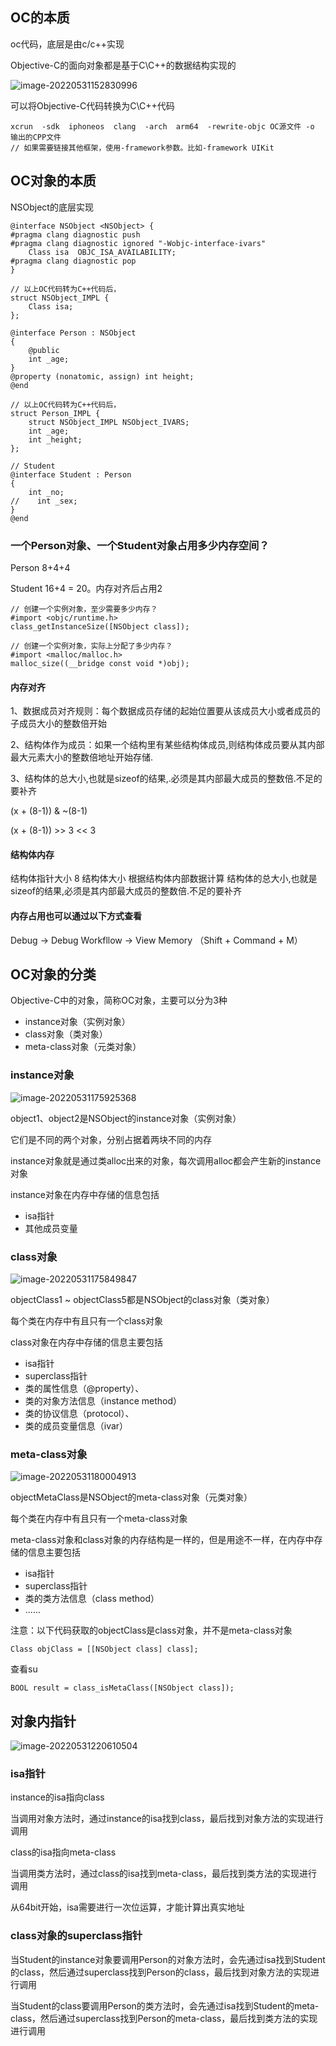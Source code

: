 ## OC的本质
oc代码，底层是由c/c++实现

Objective-C的面向对象都是基于C\C++的数据结构实现的

![image-20220531152830996](http://xingyajie.oss-cn-hangzhou.aliyuncs.com/uPic/image-20220531152830996.png)

可以将Objective-C代码转换为C\C++代码

```
xcrun  -sdk  iphoneos  clang  -arch  arm64  -rewrite-objc OC源文件 -o 输出的CPP文件
// 如果需要链接其他框架，使用-framework参数。比如-framework UIKit
```

## OC对象的本质

NSObject的底层实现

```
@interface NSObject <NSObject> {
#pragma clang diagnostic push
#pragma clang diagnostic ignored "-Wobjc-interface-ivars"
    Class isa  OBJC_ISA_AVAILABILITY;
#pragma clang diagnostic pop
}

// 以上OC代码转为C++代码后，
struct NSObject_IMPL {
	Class isa;
};
```

```
@interface Person : NSObject
{
    @public
    int _age;
}
@property (nonatomic, assign) int height;
@end

// 以上OC代码转为C++代码后，
struct Person_IMPL {
	struct NSObject_IMPL NSObject_IVARS;
	int _age;
	int _height;
};

// Student
@interface Student : Person
{
    int _no;
//    int _sex;
}
@end
```

### 一个Person对象、一个Student对象占用多少内存空间？

Person 8+4+4

Student 16+4 = 20。内存对齐后占用2

```
// 创建一个实例对象，至少需要多少内存？
#import <objc/runtime.h>
class_getInstanceSize([NSObject class]);

// 创建一个实例对象，实际上分配了多少内存？
#import <malloc/malloc.h>
malloc_size((__bridge const void *)obj);
```



#### 内存对齐

1、数据成员对⻬规则：每个数据成员存储的起始位置要从该成员大小或者成员的子成员大小的整数倍开始

2、结构体作为成员：如果一个结构里有某些结构体成员,则结构体成员要从其内部最大元素大小的整数倍地址开始存储.

3、结构体的总⼤⼩,也就是sizeof的结果,.必须是其内部最⼤成员的整数倍.不⾜的要补⻬

(x + (8-1)) & ~(8-1)

(x + (8-1)) >> 3 << 3

#### 结构体内存

结构体指针大小 8
结构体大小 根据结构体内部数据计算
结构体的总大小,也就是sizeof的结果,必须是其内部最大成员的整数倍.不足的要补⻬

#### 内存占用也可以通过以下方式查看

Debug -> Debug Workfllow -> View Memory （Shift + Command + M）

## OC对象的分类

Objective-C中的对象，简称OC对象，主要可以分为3种

- instance对象（实例对象）
- class对象（类对象）
- meta-class对象（元类对象） 

### instance对象

![image-20220531175925368](http://xingyajie.oss-cn-hangzhou.aliyuncs.com/uPic/image-20220531175925368.png)

object1、object2是NSObject的instance对象（实例对象）

它们是不同的两个对象，分别占据着两块不同的内存

instance对象就是通过类alloc出来的对象，每次调用alloc都会产生新的instance对象

instance对象在内存中存储的信息包括

- isa指针
- 其他成员变量

### class对象

![image-20220531175849847](http://xingyajie.oss-cn-hangzhou.aliyuncs.com/uPic/image-20220531175849847.png)

objectClass1 ~ objectClass5都是NSObject的class对象（类对象）

每个类在内存中有且只有一个class对象

class对象在内存中存储的信息主要包括

- isa指针
- superclass指针
- 类的属性信息（@property）、
- 类的对象方法信息（instance method）
- 类的协议信息（protocol）、
- 类的成员变量信息（ivar）

### meta-class对象

![image-20220531180004913](http://xingyajie.oss-cn-hangzhou.aliyuncs.com/uPic/image-20220531180004913.png)

objectMetaClass是NSObject的meta-class对象（元类对象）

每个类在内存中有且只有一个meta-class对象

meta-class对象和class对象的内存结构是一样的，但是用途不一样，在内存中存储的信息主要包括

- isa指针
- superclass指针
- 类的类方法信息（class method）
- ......

注意：以下代码获取的objectClass是class对象，并不是meta-class对象

```
Class objClass = [[NSObject class] class];
```

查看su

```
BOOL result = class_isMetaClass([NSObject class]);
```

## 对象内指针

![image-20220531220610504](http://xingyajie.oss-cn-hangzhou.aliyuncs.com/uPic/image-20220531220610504.png)

### isa指针

instance的isa指向class

当调用对象方法时，通过instance的isa找到class，最后找到对象方法的实现进行调用

class的isa指向meta-class

当调用类方法时，通过class的isa找到meta-class，最后找到类方法的实现进行调用

从64bit开始，isa需要进行一次位运算，才能计算出真实地址

### class对象的superclass指针

当Student的instance对象要调用Person的对象方法时，会先通过isa找到Student的class，然后通过superclass找到Person的class，最后找到对象方法的实现进行调用

当Student的class要调用Person的类方法时，会先通过isa找到Student的meta-class，然后通过superclass找到Person的meta-class，最后找到类方法的实现进行调用

